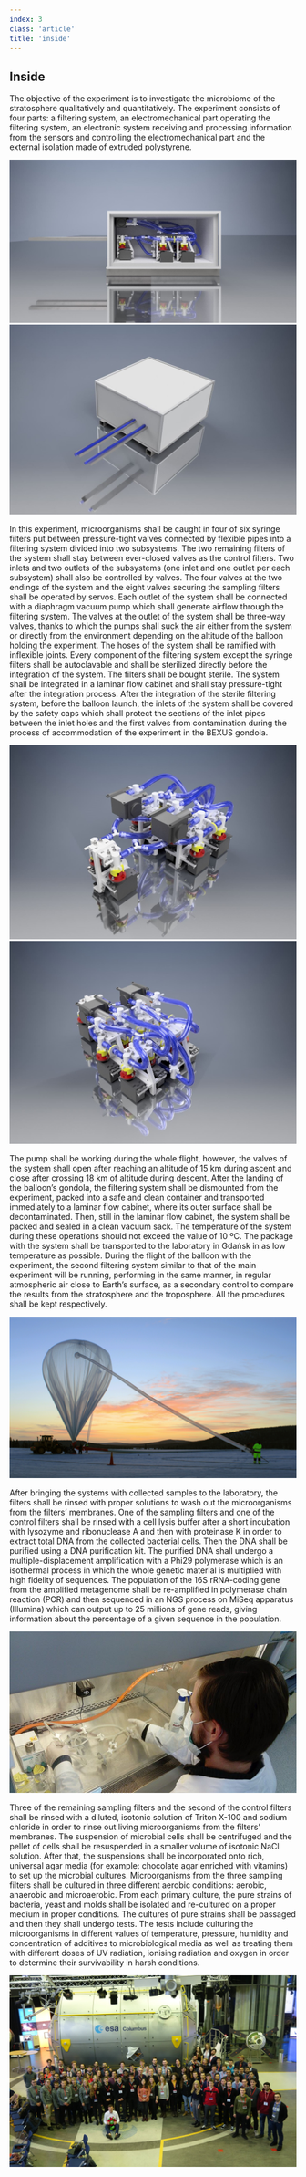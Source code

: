 ```yaml
---
index: 3
class: 'article'
title: 'inside'
---
```


## Inside 

The objective of the experiment is to investigate the microbiome of the stratosphere qualitatively and quantitatively.
The experiment consists of four parts: a filtering system, an electromechanical part operating the filtering system, an electronic system receiving and processing information from the sensors and controlling the electromechanical part and the external isolation made of extruded polystyrene.

![Stardust logo](./img/1.jpg) ![Stardust](./img/2.jpg)

In this experiment, microorganisms shall be caught in four of six syringe filters put between pressure-tight valves connected by flexible pipes into a filtering system divided into two subsystems. The two remaining filters of the system shall stay between ever-closed valves as the control filters. Two inlets and two outlets of the subsystems (one inlet and one outlet per each subsystem) shall also be controlled by valves. The four valves at the two endings of the system and the eight valves securing the sampling filters shall be operated by servos. Each outlet of the system shall be connected with a diaphragm vacuum pump which shall generate airflow through the filtering system. The valves at the outlet of the system shall be three-way valves, thanks to which the pumps shall suck the air either from the system or directly from the environment depending on the altitude of the balloon holding the experiment. The hoses of the system shall be ramified with inflexible joints. Every component of the filtering system except the syringe filters shall be autoclavable and shall be sterilized directly before the integration of the system. The filters shall be bought sterile. The system shall be integrated in a laminar flow cabinet and shall stay pressure-tight after the integration process. After the integration of the sterile filtering system, before the balloon launch, the inlets of the system shall be covered by the safety caps which shall protect the sections of the inlet pipes between the inlet holes and the first valves from contamination during the process of accommodation of the experiment in the BEXUS gondola. 

![Stardust logo](./img/3.jpg) ![Stardust](./img/4.jpg)

The pump shall be working during the whole flight, however, the valves of the system shall open after reaching an altitude of 15 km during ascent and close after crossing 18 km of altitude during descent. After the landing of the balloon’s gondola, the filtering system shall be dismounted from the experiment, packed into a safe and clean container and transported immediately to a laminar flow cabinet, where its outer surface shall be decontaminated. Then, still in the laminar flow cabinet, the system shall be packed and sealed in a clean vacuum sack. The temperature of the system during these operations should not exceed the value of 10 ºC. The package with the system shall be transported to the laboratory in Gdańsk in as low temperature as possible. 
During the flight of the balloon with the experiment, the second filtering system similar to that of the main experiment will be running, performing in the same manner, in regular atmospheric air close to Earth’s surface, as a secondary control to compare the results from the stratosphere and the troposphere. All the procedures shall be kept respectively.

![Stardust logo](./img/8.png)

After bringing the systems with collected samples to the laboratory, the filters shall be rinsed with proper solutions to wash out the microorganisms from the filters’ membranes. One of the sampling filters and one of the control filters shall be rinsed with a cell lysis buffer after a short incubation with lysozyme and ribonuclease A and then with proteinase K in order to extract total DNA from the collected bacterial cells. Then the DNA shall be purified using a DNA purification kit. The purified DNA shall undergo a multiple-displacement amplification with a Phi29 polymerase which is an isothermal process in which the whole genetic material is multiplied with high fidelity of sequences. The population of the 16S rRNA-coding gene from the amplified metagenome shall be re-amplified in polymerase chain reaction (PCR) and then sequenced in an NGS process on MiSeq apparatus (Illumina) which can output up to 25 millions of gene reads, giving information about the percentage of a given sequence in the population.

![Stardust logo](./img/6.jpg)

Three of the remaining sampling filters and the second of the control filters shall be rinsed with a diluted, isotonic solution of Triton X-100 and sodium chloride in order to rinse out living microorganisms from the filters’ membranes. The suspension of microbial cells shall be centrifuged and the pellet of cells shall be resuspended in a smaller volume of isotonic NaCl solution. After that, the suspensions shall be incorporated onto rich, universal agar media (for example: chocolate agar enriched with vitamins) to set up the microbial cultures. Microorganisms from the three sampling filters shall be cultured in three different aerobic conditions: aerobic, anaerobic and microaerobic. From each primary culture, the pure strains of bacteria, yeast and molds shall be isolated and re-cultured on a proper medium in proper conditions. The cultures of pure strains shall be passaged and then they shall undergo tests. The tests include culturing the microorganisms in different values of temperature, pressure, humidity and concentration of additives to microbiological media as well as treating them with different doses of UV radiation, ionising radiation and oxygen in order to determine their survivability in harsh conditions.

![Stardust logo](./img/7.jpg)